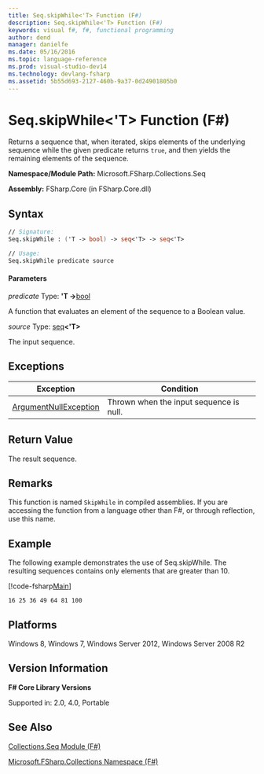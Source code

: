 ```yaml
---
title: Seq.skipWhile<'T> Function (F#)
description: Seq.skipWhile<'T> Function (F#)
keywords: visual f#, f#, functional programming
author: dend
manager: danielfe
ms.date: 05/16/2016
ms.topic: language-reference
ms.prod: visual-studio-dev14
ms.technology: devlang-fsharp
ms.assetid: 5b55d693-2127-460b-9a37-0d24901805b0
---
```


# Seq.skipWhile<'T> Function (F#)

Returns a sequence that, when iterated, skips elements of the underlying sequence while the given predicate returns `true`, and then yields the remaining elements of the sequence.

**Namespace/Module Path:** Microsoft.FSharp.Collections.Seq

**Assembly:** FSharp.Core (in FSharp.Core.dll)


## Syntax

```fsharp
// Signature:
Seq.skipWhile : ('T -> bool) -> seq<'T> -> seq<'T>

// Usage:
Seq.skipWhile predicate source
```

#### Parameters
*predicate*
Type: **'T -&gt;**[bool](https://msdn.microsoft.com/library/89c0cf9c-49ce-4207-a3be-555851a67dd5)


A function that evaluates an element of the sequence to a Boolean value.


*source*
Type: [seq](https://msdn.microsoft.com/library/2f0c87c6-8a0d-4d33-92a6-10d1d037ce75)**&lt;'T&gt;**


The input sequence.

## Exceptions

|Exception|Condition|
|----|----|
|[ArgumentNullException](https://msdn.microsoft.com/library/system.argumentnullexception.aspx)|Thrown when the input sequence is null.|

## Return Value

The result sequence.

## Remarks
This function is named `SkipWhile` in compiled assemblies. If you are accessing the function from a language other than F#, or through reflection, use this name.

## Example

The following example demonstrates the use of Seq.skipWhile. The resulting sequences contains only elements that are greater than 10.

[!code-fsharp[Main](~/samples/snippets/fsharp/sequences/snippet172.fs)]

```
16 25 36 49 64 81 100
```

## Platforms
Windows 8, Windows 7, Windows Server 2012, Windows Server 2008 R2


## Version Information
**F# Core Library Versions**

Supported in: 2.0, 4.0, Portable

## See Also
[Collections.Seq Module &#40;F&#35;&#41;](Collections.Seq-Module-%5BFSharp%5D.md)

[Microsoft.FSharp.Collections Namespace &#40;F&#35;&#41;](Microsoft.FSharp.Collections-Namespace-%5BFSharp%5D.md)
